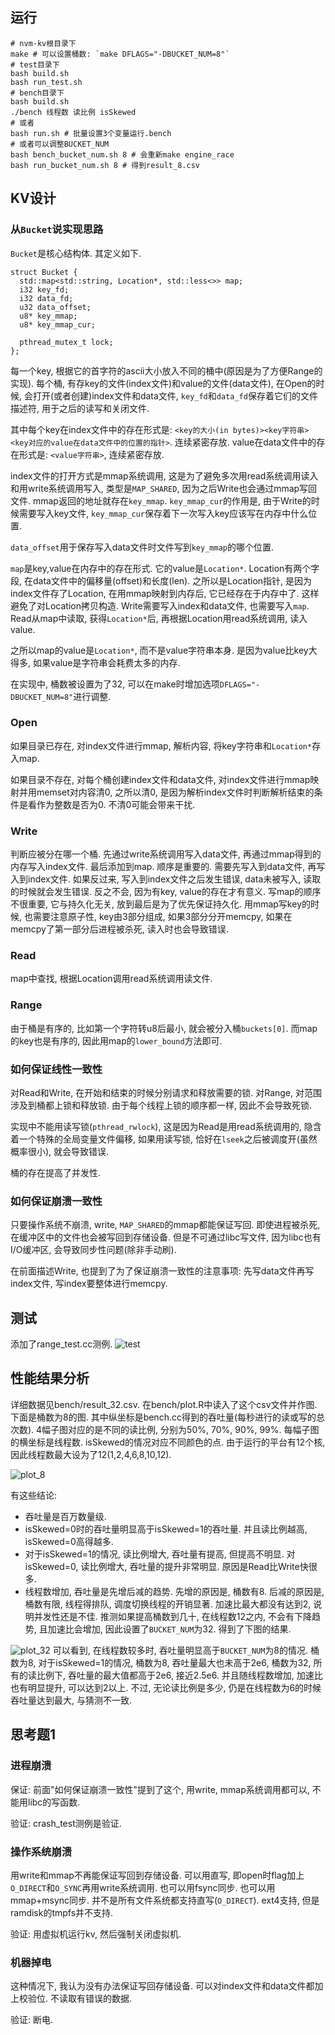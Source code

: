 ## 运行
```
# nvm-kv根目录下
make # 可以设置桶数: `make DFLAGS="-DBUCKET_NUM=8"` 
# test目录下
bash build.sh
bash run_test.sh
# bench目录下
bash build.sh
./bench 线程数 读比例 isSkewed
# 或者
bash run.sh # 批量设置3个变量运行.bench
# 或者可以调整BUCKET_NUM
bash bench_bucket_num.sh 8 # 会重新make engine_race
bash run_bucket_num.sh 8 # 得到result_8.csv
```

## KV设计

### 从`Bucket`说实现思路
`Bucket`是核心结构体. 其定义如下.

```
struct Bucket {
  std::map<std::string, Location*, std::less<>> map;
  i32 key_fd;
  i32 data_fd;
  u32 data_offset;
  u8* key_mmap;
  u8* key_mmap_cur;

  pthread_mutex_t lock;
};
```

每一个key, 根据它的首字符的ascii大小放入不同的桶中(原因是为了方便Range的实现). 每个桶, 有存key的文件(index文件)和value的文件(data文件), 在Open的时候, 会打开(或者创建)index文件和data文件, `key_fd`和`data_fd`保存着它们的文件描述符, 用于之后的读写和关闭文件.

其中每个key在index文件中的存在形式是: `<key的大小(in bytes)><key字符串><key对应的value在data文件中的位置的指针>`. 连续紧密存放. value在data文件中的存在形式是: `<value字符串>`, 连续紧密存放.

index文件的打开方式是mmap系统调用, 这是为了避免多次用read系统调用读入和用write系统调用写入, 类型是`MAP_SHARED`, 因为之后Write也会通过mmap写回文件. mmap返回的地址就存在`key_mmap`. `key_mmap_cur`的作用是, 由于Write的时候需要写入key文件, `key_mmap_cur`保存着下一次写入key应该写在内存中什么位置.

`data_offset`用于保存写入data文件时文件写到`key_mmap`的哪个位置.

`map`是key,value在内存中的存在形式. 它的value是`Location*`. Location有两个字段, 在data文件中的偏移量(offset)和长度(len). 之所以是Location指针, 是因为index文件存了Location, 在用mmap映射到内存后, 它已经存在于内存中了. 这样避免了对Location拷贝构造. Write需要写入index和data文件, 也需要写入`map`. Read从map中读取, 获得`Location*`后, 再根据Location用read系统调用, 读入value.

之所以map的value是`Location*`, 而不是value字符串本身. 是因为value比key大得多, 如果value是字符串会耗费太多的内存.

在实现中, 桶数被设置为了32, 可以在make时增加选项`DFLAGS="-DBUCKET_NUM=8"`进行调整.

### Open
如果目录已存在, 对index文件进行mmap, 解析内容, 将key字符串和`Location*`存入map.

如果目录不存在, 对每个桶创建index文件和data文件, 对index文件进行mmap映射并用memset对内容清0, 之所以清0, 是因为解析index文件时判断解析结束的条件是看作为整数是否为0. 不清0可能会带来干扰.

### Write
判断应被分在哪一个桶. 先通过write系统调用写入data文件, 再通过mmap得到的内存写入index文件. 最后添加到map. 顺序是重要的. 需要先写入到data文件, 再写入到index文件. 如果反过来, 写入到index文件之后发生错误, data未被写入, 读取的时候就会发生错误. 反之不会, 因为有key, value的存在才有意义. 写map的顺序不很重要, 它与持久化无关, 放到最后是为了优先保证持久化. 用mmap写key的时候, 也需要注意原子性, key由3部分组成, 如果3部分分开memcpy, 如果在memcpy了第一部分后进程被杀死, 读入时也会导致错误. 

### Read
map中查找, 根据Location调用read系统调用读文件.

### Range
由于桶是有序的, 比如第一个字符转u8后最小, 就会被分入桶`buckets[0]`. 而map的key也是有序的, 因此用map的`lower_bound`方法即可.

### 如何保证线性一致性
对Read和Write, 在开始和结束的时候分别请求和释放需要的锁. 对Range, 对范围涉及到桶都上锁和释放锁. 由于每个线程上锁的顺序都一样, 因此不会导致死锁. 

实现中不能用读写锁(`pthread_rwlock`), 这是因为Read是用read系统调用的, 隐含着一个特殊的全局变量文件偏移, 如果用读写锁, 恰好在`lseek`之后被调度开(虽然概率很小), 就会导致错误. 

桶的存在提高了并发性.

### 如何保证崩溃一致性
只要操作系统不崩溃, write, `MAP_SHARED`的mmap都能保证写回. 即使进程被杀死, 在缓冲区中的文件也会被写回到存储设备. 但是不可通过libc写文件, 因为libc也有I/O缓冲区, 会导致同步性问题(除非手动刷).

在前面描述Write, 也提到了为了保证崩溃一致性的注意事项: 先写data文件再写index文件, 写index要整体进行memcpy.

## 测试
添加了range_test.cc测例.
![test](image/test.png)

## 性能结果分析
详细数据见bench/result_32.csv. 在bench/plot.R中读入了这个csv文件并作图. 下面是桶数为8的图. 其中纵坐标是bench.cc得到的吞吐量(每秒进行的读或写的总次数). 4幅子图对应的是不同的读比例, 分别为50%, 70%, 90%, 99%. 每幅子图的横坐标是线程数. isSkewed的情况对应不同颜色的点. 由于运行的平台有12个核, 因此线程数最大设为了12(1,2,4,6,8,10,12).

![plot_8](image/plot_8.png)

有这些结论:
- 吞吐量是百万数量级.
-  isSkewed=0时的吞吐量明显高于isSkewed=1的吞吐量. 并且读比例越高, isSkewed=0高得越多.
- 对于isSkewed=1的情况, 读比例增大, 吞吐量有提高, 但提高不明显. 对isSkewed=0, 读比例增大, 吞吐量的提升非常明显. 原因是Read比Write快很多.
- 线程数增加, 吞吐量是先增后减的趋势. 先增的原因是, 桶数有8. 后减的原因是, 桶数有限, 线程得排队, 调度切换线程的开销显著. 加速比最大都没有达到2, 说明并发性还是不佳. 推测如果提高桶数到几十, 在线程数12之内, 不会有下降趋势, 且加速比会增加, 因此设置了`BUCKET_NUM`为32. 得到了下图的结果.

![plot_32](image/plot_32.png)
可以看到, 在线程数较多时, 吞吐量明显高于`BUCKET_NUM`为8的情况.  桶数为8, 对于isSkewed=1的情况, 桶数为8, 吞吐量最大也未高于2e6, 桶数为32, 所有的读比例下, 吞吐量的最大值都高于2e6, 接近2.5e6. 并且随线程数增加, 加速比也有明显提升, 可以达到2以上. 不过, 无论读比例是多少, 仍是在线程数为6的时候吞吐量达到最大, 与猜测不一致.

## 思考题1

### 进程崩溃
保证: 前面"如何保证崩溃一致性"提到了这个, 用write, mmap系统调用都可以, 不能用libc的写函数.

验证: crash_test测例是验证.

### 操作系统崩溃
用write和mmap不再能保证写回到存储设备. 可以用直写, 即open时flag加上`O_DIRECT`和`O_SYNC`再用write系统调用. 也可以用fsync同步. 也可以用mmap+msync同步. 并不是所有文件系统都支持直写(`O_DIRECT`). ext4支持, 但是ramdisk的tmpfs并不支持.

验证: 用虚拟机运行kv, 然后强制关闭虚拟机.

### 机器掉电
这种情况下, 我认为没有办法保证写回存储设备. 可以对index文件和data文件都加上校验位. 不读取有错误的数据.

验证: 断电.

